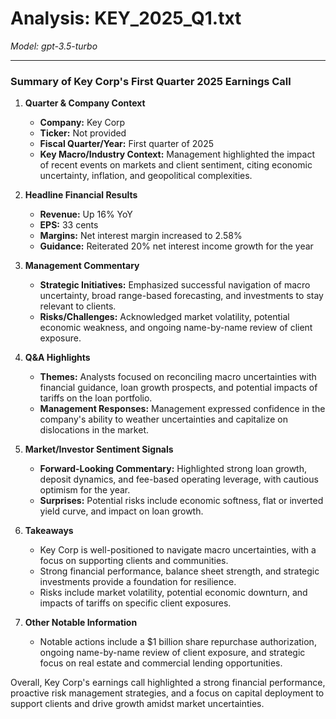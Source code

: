 # Analysis: KEY_2025_Q1.txt

*Model: gpt-3.5-turbo*

---

### Summary of Key Corp's First Quarter 2025 Earnings Call

1. **Quarter & Company Context**
   - **Company:** Key Corp
   - **Ticker:** Not provided
   - **Fiscal Quarter/Year:** First quarter of 2025
   - **Key Macro/Industry Context:** Management highlighted the impact of recent events on markets and client sentiment, citing economic uncertainty, inflation, and geopolitical complexities.

2. **Headline Financial Results**
   - **Revenue:** Up 16% YoY
   - **EPS:** 33 cents
   - **Margins:** Net interest margin increased to 2.58%
   - **Guidance:** Reiterated 20% net interest income growth for the year

3. **Management Commentary**
   - **Strategic Initiatives:** Emphasized successful navigation of macro uncertainty, broad range-based forecasting, and investments to stay relevant to clients.
   - **Risks/Challenges:** Acknowledged market volatility, potential economic weakness, and ongoing name-by-name review of client exposure.

4. **Q&A Highlights**
   - **Themes:** Analysts focused on reconciling macro uncertainties with financial guidance, loan growth prospects, and potential impacts of tariffs on the loan portfolio.
   - **Management Responses:** Management expressed confidence in the company's ability to weather uncertainties and capitalize on dislocations in the market.

5. **Market/Investor Sentiment Signals**
   - **Forward-Looking Commentary:** Highlighted strong loan growth, deposit dynamics, and fee-based operating leverage, with cautious optimism for the year.
   - **Surprises:** Potential risks include economic softness, flat or inverted yield curve, and impact on loan growth.

6. **Takeaways**
   - Key Corp is well-positioned to navigate macro uncertainties, with a focus on supporting clients and communities.
   - Strong financial performance, balance sheet strength, and strategic investments provide a foundation for resilience.
   - Risks include market volatility, potential economic downturn, and impacts of tariffs on specific client exposures.

7. **Other Notable Information**
   - Notable actions include a $1 billion share repurchase authorization, ongoing name-by-name review of client exposure, and strategic focus on real estate and commercial lending opportunities.

Overall, Key Corp's earnings call highlighted a strong financial performance, proactive risk management strategies, and a focus on capital deployment to support clients and drive growth amidst market uncertainties.